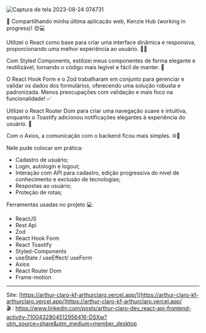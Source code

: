 ![Captura de tela 2023-08-24 074731](https://github.com/ArthurClaro/KenzieHub/assets/124170421/899192d8-4ee7-42fd-8737-6dff8a7c17b0)

🚀 Compartilhando minha última aplicação web, Kenzie Hub (working in progress)! 😍💻

Utilizei o React como base para criar uma interface dinâmica e responsiva, proporcionando uma melhor experiência ao usuário. 💪✨

Com Styled Components, estilizei meus componentes de forma elegante e reutilizável, tornando o código mais legível e fácil de manter. 🎨

O React Hook Form e o Zod trabalharam em conjunto para gerenciar e validar os dados dos formulários, oferecendo uma solução robusta e padronizada. Menos preocupações com validação e mais foco na funcionalidade! ✅

Utilizei o React Router Dom para criar uma navegação suave e intuitiva, enquanto o Toastify adicionou notificações elegantes à experiência do usuário. 💬

Com o Axios, a comunicação com o backend ficou mais simples. 🌐🔁

Nele pude colocar em prática:
- Cadastro de usuário;
- Login, autologin e logout;
- Interação com API para cadastro, edição progressiva do nível de conhecimento e exclusão de tecnologias;
- Respostas ao usuário;
- Proteção de rotas;

Ferramentas usadas no projeto 💻:
- ReactJS
- Rest Api
- Zod
- React Hook Form
- React Toastify
- Styled-Components
- useState / useEffect/ useForm
- Axios
- React Router Dom
- Frame-motion
--------------------------------------------------------------------------
Site: [https://arthur-claro-kf-arthurclaro.vercel.app/](https://arthur-claro-kf-arthurclaro.vercel.app/)https://arthur-claro-kf-arthurclaro.vercel.app/
<br>
🎬 : https://www.linkedin.com/posts/arthur-claro-dev_react-api-frontend-activity-7100432804512956416-DSXw?utm_source=share&utm_medium=member_desktop


